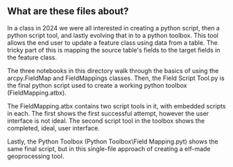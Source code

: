 ## What are these files about?
In a class in 2024 we were all interested in creating a python script, then a python script tool, and lastly evolving that in to a python toolbox. This tool allows the end user to update a feature class using data from a table. The tricky part of this is mapping the source table's fields to the target fields in the feature class. 

The three notebooks in this directory walk through the basics of using the arcpy.FieldMap and FieldMappings classes. Then, the Field Script Tool.py is the final python script used to create a working python toolbox (FieldMapping.atbx).

The FieldMapping.atbx contains two script tools in it, with embedded scripts in each. The first shows the first successful attempt, however the user interface is not ideal. The second script tool in the toolbox shows the completed, ideal, user interface.

Lastly, the Python Toolbox (Python Toolbox\Field Mapping.pyt) shows the same final script, but in this single-file approach of creating a elf-made geoprocessing tool.